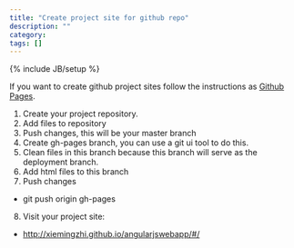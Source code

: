 ```yaml
---
title: "Create project site for github repo"
description: ""
category: 
tags: []
---
```

{% include JB/setup %}

If you want to create github project sites follow the instructions as [Github Pages](https://pages.github.com/#project-site). 

1. Create your project repository.
2. Add files to repository
3. Push changes, this will be your master branch
4. Create gh-pages branch, you can use a git ui tool to do this.
5. Clean files in this branch because this branch will serve as the deployment branch.
6. Add html files to this branch
7. Push changes 
  * git push origin gh-pages
8. Visit your project site:
  * http://xiemingzhi.github.io/angularjswebapp/#/



